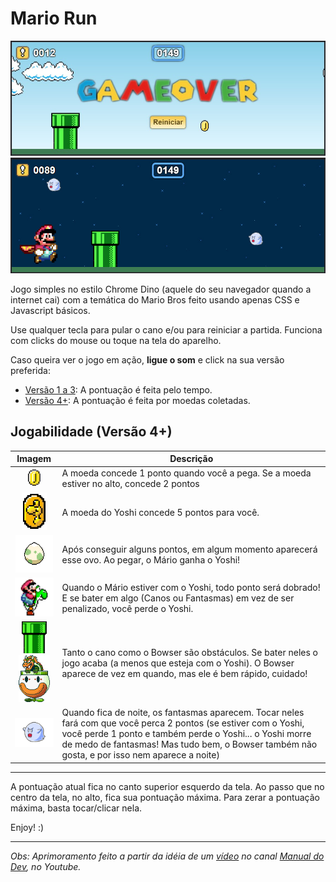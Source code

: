 # Mario Run

![Screenshot](img/readme.jpg)
![Screenshot](img/readme2.jpg)

Jogo simples no estilo Chrome Dino (aquele do seu navegador quando a internet cai) com a temática do Mario Bros feito usando apenas CSS e Javascript básicos.

Use qualquer tecla para pular o cano e/ou para reiniciar a partida. Funciona com clicks do mouse ou toque na tela do aparelho.

Caso queira ver o jogo em ação, **ligue o som** e click na sua versão preferida:

- [Versão 1 a 3](http://52.11.182.22/mario/): A pontuação é feita pelo tempo.
- [Versão 4+](http://52.11.182.22/mario2/): A pontuação é feita por moedas coletadas.

## Jogabilidade (Versão 4+)

|                                                     Imagem                                                     | Descrição                                                                                                                                                                                                                                                                    |
|:--------------------------------------------------------------------------------------------------------------:|------------------------------------------------------------------------------------------------------------------------------------------------------------------------------------------------------------------------------------------------------------------------------|
|                               <img src="img/coin.png" alt="Moeda" width="20" />                                | A moeda concede 1 ponto quando você a pega. Se a moeda estiver no alto, concede 2 pontos                                                                                                                                                                                     |
|                        <img src="img/yoshi-coin.gif" alt="Moeda do Yoshi" width="40" />                        | A moeda do Yoshi concede 5 pontos para você.                                                                                                                                                                                                                                 |
|                              <img src="img/egg-yoshi.gif" alt="Ovo" width="60" />                              | Após conseguir alguns pontos, em algum momento aparecerá esse ovo. Ao pegar, o Mário ganha o Yoshi!                                                                                                                                                                          |
|                       <img src="img/mario-yoshi.gif" alt="Mario com Yoshi" width="80" />                       | Quando o Mário estiver com o Yoshi, todo ponto será dobrado! E se bater em algo (Canos ou Fantasmas) em vez de ser penalizado, você perde o Yoshi.                                                                                                                           |
| <img src="img/pipe.png" alt="Cano" width="40" /><img src="img/bowser.gif" alt="Mario com Yoshi" width="50"  /> | Tanto o cano como o Bowser são obstáculos. Se bater neles o jogo acaba (a menos que esteja com o Yoshi). O Bowser aparece de vez em quando, mas ele é bem rápido, cuidado!                                                                                                   |
|                              <img src="img/boo.gif" alt="Fantasma" width="80" />                               | Quando fica de noite, os fantasmas aparecem. Tocar neles fará com que você perca 2 pontos (se estiver com o Yoshi, você perde 1 ponto e também perde o Yoshi... o Yoshi morre de medo de fantasmas! Mas tudo bem, o Bowser também não gosta, e por isso nem aparece a noite) |

---

A pontuação atual fica no canto superior esquerdo da tela. Ao passo que no centro da tela, no alto, fica sua pontuação máxima. Para zerar a pontuação máxima, basta tocar/clicar nela.

Enjoy! :)

---

_Obs: Aprimoramento feito a partir da idéia de um [vídeo](https://youtu.be/r9buAwVBDhA) no canal [Manual do Dev](https://www.youtube.com/c/ManualdoDev), no Youtube._
